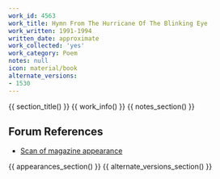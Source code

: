 ```yaml
---
work_id: 4563
work_title: Hymn From The Hurricane Of The Blinking Eye
work_written: 1991-1994
written_date: approximate
work_collected: 'yes'
work_category: Poem
notes: null
icon: material/book
alternate_versions:
- 1530
---
```


{{ section_title() }}
{{ work_info() }}
{{ notes_section() }}
## Forum References
- [Scan of magazine appearance](https://bukowskiforum.com/threads/bogg-67-1995-hymn-from-the-hurricane-of-the-blinking-eye.11490/)

{{ appearances_section() }}
{{ alternate_versions_section() }}